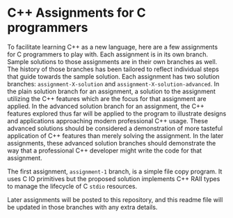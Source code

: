 C++ Assignments for C programmers
=================================


To facilitate learning C++ as a new language, here are a few assignments
for C programmers to play with.  Each assignment is in its own branch.  Sample
solutions to those assignments are in their own branches as well.  The history
of those branches has been tailored to reflect individual steps that guide
towards the sample solution.  Each assignment has two solution branches:
`assignment-X-solution` and `assignment-X-solution-advanced`.  In the plain
solution branch for an assignment, a solution to the assignment utilizing the
C++ features which are the focus for that assignment are applied.  In the
advanced solution branch for an assignment, the C++ features explored thus
far will be applied to the program to illustrate designs and applications
approaching modern professional C++ usage.  These advanced solutions should
be considered a demonstration of more tasteful application of C++ features
than merely solving the assignment.  In the later assignments, these advanced
solution branches should demonstrate the way that a professional C++ developer
might write the code for that assignment.

The first assignment, `assignment-1` branch, is a simple file copy program.  It
uses C IO primitives but the proposed solution implements C++ RAII types to
manage the lifecycle of C `stdio` resources.

Later assignments will be posted to this repository, and this readme file will
be updated in those branches with any extra details.
